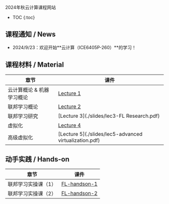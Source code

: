 2024年秋云计算课程网站

* TOC
{:toc}

## 课程通知 / News
- 2024/9/23：欢迎开始**云计算（ICE6405P-260）**的学习！

## 课程材料 / Material

| 章节            | 课件                                                         |
| --------------- | ------------------------------------------------------------ |
| 云计算概论 & 机器学习概论 | [Lecture 1](./slides/lec1-intro.pdf) |
| 联邦学习概论 | [Lecture 2](./slides/lec2-FL.pdf) |
| 联邦学习研究 | [Lecture 3](./slides/lec3-FL Research.pdf) |
| 虚拟化 | [Lecture 4](./slides/lec4-virtualization.pdf) |
| 高级虚拟化 | [Lecture 5](./slides/lec5-advanced virtualization.pdf) |

## 动手实践 / Hands-on

| 章节            | 课件                                                         |
| --------------- | ------------------------------------------------------------ |
| 联邦学习实操课（1） | [FL-handson-1](./slides/FL-handson-1.pdf) |
| 联邦学习实操课（2） | [FL-handson-2](./slides/FL-handson-2.pdf) |